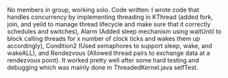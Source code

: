 No members in group, working solo.
Code written: I wrote code that handles concurrency by implementing threading in KThread (added fork, join, and yeild to manage thread lifecycle and make sure that it correctly schedules and switches), Alarm (Added sleep mechanism using waitUntil to block calling threads
for x number of clock ticks and wakes them up accordingly), Condition2 (Used semaphores to support sleep, wake, and wakeALL), and Rendezvous (Allowed thread pairs to exchange data at a rendezvous point).
It worked pretty well after some hard testing and debugging which was mainly done in ThreadedKernel.java selfTest.
